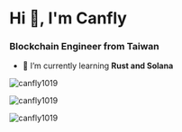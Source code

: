 <h1>Hi 👋, I'm Canfly</h1>
<h3>Blockchain Engineer from Taiwan</h3>

- 🌱 I’m currently learning **Rust and Solana**

<p><img src="https://github-readme-streak-stats.herokuapp.com/?user=canfly1019&" alt="canfly1019" /></p>
<p><img src="https://github-readme-stats.vercel.app/api/top-langs?username=canfly1019&show_icons=true&locale=en&layout=compact" alt="canfly1019" /></p>



<p align="left"> <img src="https://komarev.com/ghpvc/?username=canfly1019&label=Profile%20views&color=0e75b6&style=flat-square" alt="canfly1019" /> </p>
